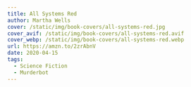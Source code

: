 ```yaml
---
title: All Systems Red
author: Martha Wells
cover: /static/img/book-covers/all-systems-red.jpg
cover_avif: /static/img/book-covers/all-systems-red.avif
cover_webp: /static/img/book-covers/all-systems-red.webp
url: https://amzn.to/2zrAbnV
date: 2020-04-15
tags:
  - Science Fiction
  - Murderbot
---
```

